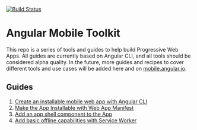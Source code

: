 [![Build Status](https://travis-ci.org/angular/mobile-toolkit.svg?branch=master)](https://travis-ci.org/angular/mobile-toolkit)

# Angular Mobile Toolkit

This repo is a series of tools and guides to help build Progressive
Web Apps. All guides are currently based on Angular CLI, and all tools
should be considered alpha quality. In the future, more guides and recipes
to cover different tools and use cases will be added here and on
[mobile.angular.io](https://mobile.angular.io).

## Guides

 1. [Create an installable mobile web app with Angular CLI](./guides/cli-setup.md)
 2. [Make the App Installable with Web App Manifest](./guides/web-app-manifest.md)
 3. [Add an app shell component to the App](./guides/app-shell.md)
 4. [Add basic offline capabilities with Service Worker](./guides/service-worker.md)
